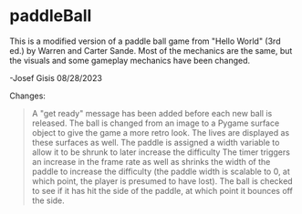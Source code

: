# paddleBall
This is a modified version of a paddle ball game from "Hello World" (3rd ed.) by Warren and Carter Sande.
Most of the mechanics are the same, but the visuals and some gameplay mechanics have been changed.

-Josef Gisis 08/28/2023

Changes:
> A "get ready" message has been added before each new ball is released. 
> The ball is changed from an image to a Pygame surface object to give the game a more retro look.
> The lives are displayed as these surfaces as well. 
> The paddle is assigned a width variable to allow it to be shrunk to later increase the difficulty
> The timer triggers an increase in the frame rate as well as shrinks the width of the paddle to
increase the difficulty (the paddle width is scalable to 0, at which point, the player is presumed to
have lost).
> The ball is checked to see if it has hit the side of the paddle, at which point it bounces off the side.

